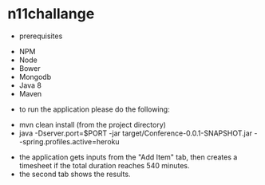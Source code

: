 # n11challange
- prerequisites
* NPM
* Node
* Bower
* Mongodb
* Java 8
* Maven

- to run the application please do the following:
* mvn clean install (from the project directory)
* java -Dserver.port=$PORT -jar target/Conference-0.0.1-SNAPSHOT.jar --spring.profiles.active=heroku

- the application gets inputs from the "Add Item" tab, then creates a timesheet if the total duration reaches 540 minutes.
- the second tab shows the results.
